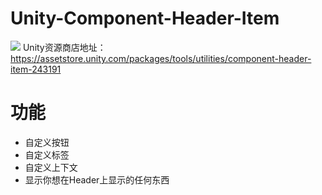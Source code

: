 # Unity-Component-Header-Item
![](https://imgur.com/a/ct62mJC.jpg)
Unity资源商店地址：https://assetstore.unity.com/packages/tools/utilities/component-header-item-243191

# 功能
 - 自定义按钮
 - 自定义标签
 - 自定义上下文
 - 显示你想在Header上显示的任何东西
